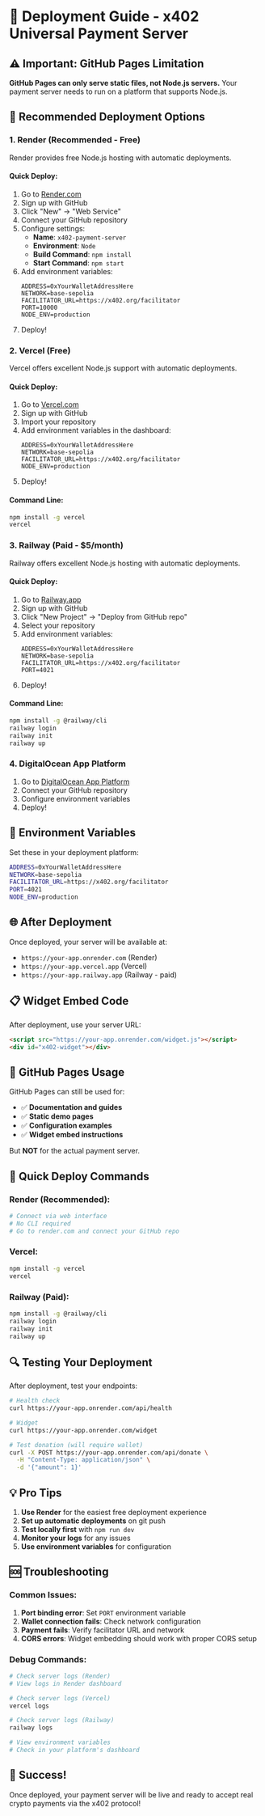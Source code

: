# 🚀 Deployment Guide - x402 Universal Payment Server

## ⚠️ Important: GitHub Pages Limitation

**GitHub Pages can only serve static files, not Node.js servers.** Your payment server needs to run on a platform that supports Node.js.

## 🎯 Recommended Deployment Options

### 1. Render (Recommended - Free)

Render provides free Node.js hosting with automatic deployments.

#### Quick Deploy:
1. Go to [Render.com](https://render.com)
2. Sign up with GitHub
3. Click "New" → "Web Service"
4. Connect your GitHub repository
5. Configure settings:
   - **Name**: `x402-payment-server`
   - **Environment**: `Node`
   - **Build Command**: `npm install`
   - **Start Command**: `npm start`
6. Add environment variables:
   ```
   ADDRESS=0xYourWalletAddressHere
   NETWORK=base-sepolia
   FACILITATOR_URL=https://x402.org/facilitator
   PORT=10000
   NODE_ENV=production
   ```
7. Deploy!

### 2. Vercel (Free)

Vercel offers excellent Node.js support with automatic deployments.

#### Quick Deploy:
1. Go to [Vercel.com](https://vercel.com)
2. Sign up with GitHub
3. Import your repository
4. Add environment variables in the dashboard:
   ```
   ADDRESS=0xYourWalletAddressHere
   NETWORK=base-sepolia
   FACILITATOR_URL=https://x402.org/facilitator
   NODE_ENV=production
   ```
5. Deploy!

#### Command Line:
```bash
npm install -g vercel
vercel
```

### 3. Railway (Paid - $5/month)

Railway offers excellent Node.js hosting with automatic deployments.

#### Quick Deploy:
1. Go to [Railway.app](https://railway.app)
2. Sign up with GitHub
3. Click "New Project" → "Deploy from GitHub repo"
4. Select your repository
5. Add environment variables:
   ```
   ADDRESS=0xYourWalletAddressHere
   NETWORK=base-sepolia
   FACILITATOR_URL=https://x402.org/facilitator
   PORT=4021
   ```
6. Deploy!

#### Command Line:
```bash
npm install -g @railway/cli
railway login
railway init
railway up
```

### 4. DigitalOcean App Platform

1. Go to [DigitalOcean App Platform](https://www.digitalocean.com/products/app-platform)
2. Connect your GitHub repository
3. Configure environment variables
4. Deploy!

## 🔧 Environment Variables

Set these in your deployment platform:

```bash
ADDRESS=0xYourWalletAddressHere
NETWORK=base-sepolia
FACILITATOR_URL=https://x402.org/facilitator
PORT=4021
NODE_ENV=production
```

## 🌐 After Deployment

Once deployed, your server will be available at:
- `https://your-app.onrender.com` (Render)
- `https://your-app.vercel.app` (Vercel)
- `https://your-app.railway.app` (Railway - paid)

## 📋 Widget Embed Code

After deployment, use your server URL:

```html
<script src="https://your-app.onrender.com/widget.js"></script>
<div id="x402-widget"></div>
```

## 🎯 GitHub Pages Usage

GitHub Pages can still be used for:
- ✅ **Documentation and guides**
- ✅ **Static demo pages**
- ✅ **Configuration examples**
- ✅ **Widget embed instructions**

But **NOT** for the actual payment server.

## 🚀 Quick Deploy Commands

### Render (Recommended):
```bash
# Connect via web interface
# No CLI required
# Go to render.com and connect your GitHub repo
```

### Vercel:
```bash
npm install -g vercel
vercel
```

### Railway (Paid):
```bash
npm install -g @railway/cli
railway login
railway init
railway up
```

## 🔍 Testing Your Deployment

After deployment, test your endpoints:

```bash
# Health check
curl https://your-app.onrender.com/api/health

# Widget
curl https://your-app.onrender.com/widget

# Test donation (will require wallet)
curl -X POST https://your-app.onrender.com/api/donate \
  -H "Content-Type: application/json" \
  -d '{"amount": 1}'
```

## 💡 Pro Tips

1. **Use Render** for the easiest free deployment experience
2. **Set up automatic deployments** on git push
3. **Test locally first** with `npm run dev`
4. **Monitor your logs** for any issues
5. **Use environment variables** for configuration

## 🆘 Troubleshooting

### Common Issues:

1. **Port binding error**: Set `PORT` environment variable
2. **Wallet connection fails**: Check network configuration
3. **Payment fails**: Verify facilitator URL and network
4. **CORS errors**: Widget embedding should work with proper CORS setup

### Debug Commands:

```bash
# Check server logs (Render)
# View logs in Render dashboard

# Check server logs (Vercel)
vercel logs

# Check server logs (Railway)
railway logs

# View environment variables
# Check in your platform's dashboard
```

## 🎉 Success!

Once deployed, your payment server will be live and ready to accept real crypto payments via the x402 protocol! 